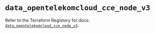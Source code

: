 # `data_opentelekomcloud_cce_node_v3`

Refer to the Terraform Registory for docs: [`data_opentelekomcloud_cce_node_v3`](https://registry.terraform.io/providers/opentelekomcloud/opentelekomcloud/1.35.3/docs/data-sources/cce_node_v3).
